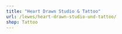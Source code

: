 ```yaml
---
title: "Heart Drawn Studio & Tattoo"
url: /lewes/heart-drawn-studio-und-tattoo/
shop: Tattoo
---
```

